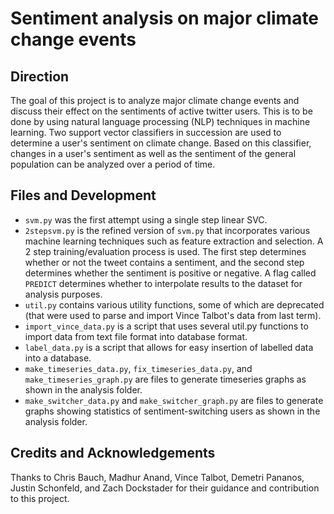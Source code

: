 # Sentiment analysis on major climate change events

## Direction
The goal of this project is to analyze major climate change events and discuss their effect on the sentiments of active twitter users. 
This is to be done by using natural language processing (NLP) techniques in machine learning.
Two support vector classifiers in succession are used to determine a user's sentiment on climate change.
Based on this classifier, changes in a user's sentiment as well as the 
sentiment of the general population can be analyzed over a period of time.

## Files and Development
* `svm.py` was the first attempt using a single step linear SVC.
* `2stepsvm.py` is the refined version of `svm.py` that incorporates various machine learning techniques such as feature extraction and selection. A 2 step training/evaluation process is used. The first step determines whether or not the tweet contains a sentiment, and the second step determines whether the sentiment is positive or negative. A flag called `PREDICT` determines whether to interpolate results to the dataset for analysis purposes.
* `util.py` contains various utility functions, some of which are deprecated (that were used to parse and import Vince Talbot's data from last term).
* `import_vince_data.py` is a script that uses several util.py functions to import data from text file format into database format.
* `label_data.py` is a script that allows for easy insertion of labelled data into a database. 
* `make_timeseries_data.py`, `fix_timeseries_data.py`, and `make_timeseries_graph.py` are files to generate timeseries graphs as shown in the analysis folder.
* `make_switcher_data.py` and `make_switcher_graph.py` are files to generate graphs showing statistics of sentiment-switching users as shown in the analysis folder.

## Credits and Acknowledgements
Thanks to Chris Bauch, Madhur Anand, Vince Talbot, Demetri Pananos, Justin Schonfeld, and Zach Dockstader for their guidance and contribution to this project.
